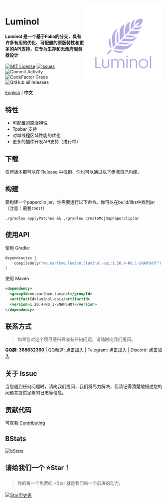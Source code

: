 <img src="./public/image/Luminol_5.png" alt="Logo" align="right" width="250">

# Luminol
<h4>Luminol 是一个基于Folia的分支，具有许多有用的优化、可配置的原版特性和更多的API支持，它专为生存和无政府服务器设计</h4>

[![MIT License](https://img.shields.io/github/license/LuminolMC/Luminol?style=flat-square)](LICENSE)
[![Issues](https://img.shields.io/github/issues/LuminolMC/Luminol?style=flat-square)](https://github.com/LuminolMC/Luminol/issues)
![Commit Activity](https://img.shields.io/github/commit-activity/w/LuminolMC/Luminol?style=flat-square)
![CodeFactor Grade](https://img.shields.io/codefactor/grade/github/LuminolMC/Luminol?style=flat-square)
![GitHub all releases](https://img.shields.io/github/downloads/LuminolMC/Luminol/total?style=flat-square)

[English](./README_EN.md) | **中文**

## 特性
- 可配置的原版特性
- Tpsbar 支持
- 对单线程区域性能的优化
- 更多的插件开发API支持（进行中）

## 下载
任何版本都可以在 [Release](https://github.com/LuminolMC/Luminol/releases) 中找到，你也可以通过[以下步骤](./README.md#构建)自己构建。

## 构建
要构建一个paperclip jar，你需要运行以下命令。你可以在build/libs中找到jar（注意：需要`JDK17`）

 ```shell
 ./gradlew applyPatches && ./gradlew createMojmapPaperclipJar
```

## 使用API
使用 Gradle:

```kotlin
dependencies {
    compileOnly("me.earthme.luminol:luminol-api:1.20.4-R0.1-SNAPSHOT")
}
 ```

使用 Maven

```xml
<dependency>
  <groupId>me.earthme.luminol</groupId>
  <artifactId>luminol-api</artifactId>
  <version>1.20.4-R0.1-SNAPSHOT</version>
</dependency>
```

## 联系方式
> 如果您对这个项目感兴趣或有任何问题，请随时向我们提问。

**QQ群: [368632360](http://qm.qq.com/cgi-bin/qm/qr?_wv=1027&k=MfosKhcDd8Fdxn1MREuZ8Krbf9T6jiBC&authKey=3cm6qdHohON3gHnuD63FK4k07fIbrWnY4hdyq8OmELsfjMVP1kbFTJY9mRyM2Rkj&noverify=0&group_code=368632360)** | QQ频道: [点击加入](https://pd.qq.com/s/eq9krf9j) | Telegram: [点击加入](https://t.me/LuminolMC) | Discord: [点击加入](https://discord.gg/Qd7m3V6eDx)


## 关于 Issue
当您遇到任何问题时，请向我们提问，我们将尽力解决，但请记得清楚地描述您的问题并提供足够的日志等信息。

## 贡献代码
可[查看 Contributing](./docs/CONTRIBUTING.md)

## BStats
![bStats](https://bstats.org/signatures/server-implementation/Luminol.svg "bStats")

## 请给我们一个 ⭐Star！
> 你的每一个免费的 ⭐Star 就是我们每一个前进的动力。

<a href="https://star-history.com/#LuminolMC/Luminol&LuminolMC/LightingLuminol&Date">
  <picture>
    <source media="(prefers-color-scheme: dark)" srcset="https://api.star-history.com/svg?repos=LuminolMC/Luminol%2CLuminolMC/LightingLuminol&type=Date&theme=dark" />
    <source media="(prefers-color-scheme: light)" srcset="https://api.star-history.com/svg?repos=LuminolMC/Luminol%2CLuminolMC/LightingLuminol&type=Date" />
    <img alt="Star历史表" src="https://api.star-history.com/svg?repos=LuminolMC/Luminol%2CLuminolMC/LightingLuminol&type=Date" />
  </picture>
</a>

